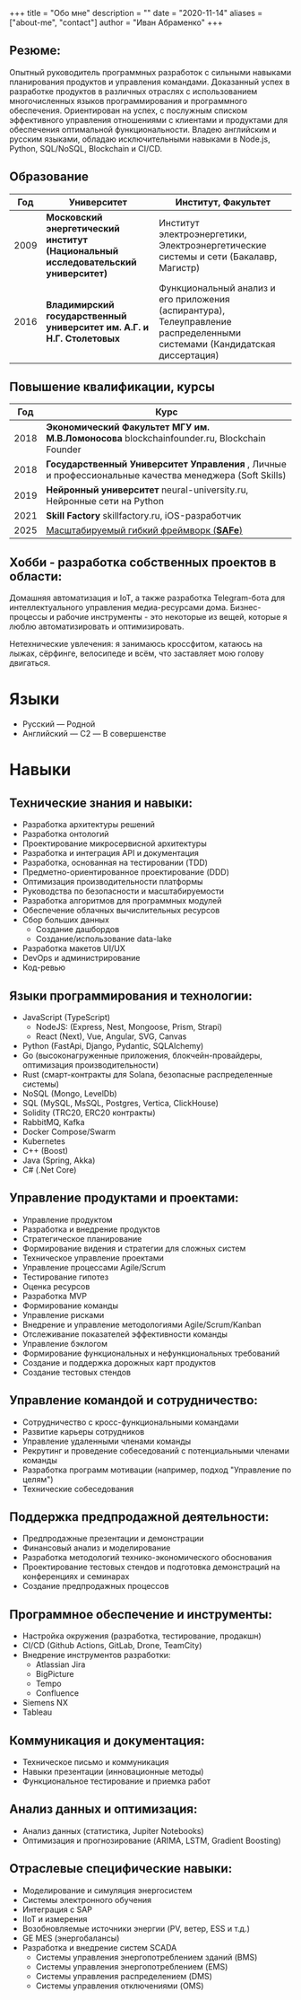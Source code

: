 +++
title = "Обо мне"
description = ""
date = "2020-11-14"
aliases = ["about-me", "contact"]
author = "Иван Абраменко"
+++

## Резюме:

Опытный руководитель программных разработок с сильными навыками планирования продуктов и управления командами. Доказанный успех в разработке продуктов в различных отраслях с использованием многочисленных языков программирования и программного обеспечения. Ориентирован на успех, с послужным списком эффективного управления отношениями с клиентами и продуктами для обеспечения оптимальной функциональности. Владею английским и русским языками, обладаю исключительными навыками в Node.js, Python, SQL/NoSQL, Blockchain и CI/CD.

## Образование

Год  | Университет                                                          | Институт, Факультет
-----|----------------------------------------------------------------------|---------------------------------
2009 | __Московский энергетический институт (Национальный исследовательский университет)__ | Институт электроэнергетики, Электроэнергетические системы и сети (Бакалавр, Магистр)
2016 | __Владимирский государственный университет им. А.Г. и Н.Г. Столетовых__ | Функциональный анализ и его приложения (аспирантура), Телеуправление распределенными системами (Кандидатская диссертация)

## Повышение квалификации, курсы

Год  | Курс
-----|--------------------------------------------------------------------------------------------------------
2018 | __Экономический Факультет МГУ им. М.В.Ломоносова__ blockchainfounder.ru, Blockchain Founder
2018 | __Государственный Университет Управления__ , Личные и профессиональные качества менеджера (Soft Skills)
2019 | __Нейронный университет__ neural-university.ru, Нейронные сети на Python
2021 | __Skill Factory__ skillfactory.ru, iOS-разработчик
2025 | [Масштабируемый гибкий фреймворк (__SAFe__)](/files/PrintAchievement_IvanAbramenko.pdf)

## Хобби - разработка собственных проектов в области:
Домашняя автоматизация и IoT, а также разработка Telegram-бота для интеллектуального управления медиа-ресурсами дома.
Бизнес-процессы и рабочие инструменты - это некоторые из вещей, которые я люблю автоматизировать и оптимизировать.

Нетехнические увлечения: я занимаюсь кроссфитом, катаюсь на лыжах, сёрфинге, велосипеде и всём, что заставляет мою голову двигаться.

# Языки
- Русский — Родной
- Английский — C2 — В совершенстве


# Навыки

## Технические знания и навыки:
- Разработка архитектуры решений
- Разработка онтологий
- Проектирование микросервисной архитектуры
- Разработка и интеграция API и документация
- Разработка, основанная на тестировании (TDD)
- Предметно-ориентированное проектирование (DDD)
- Оптимизация производительности платформы
- Руководства по безопасности и масштабируемости
- Разработка алгоритмов для программных модулей
- Обеспечение облачных вычислительных ресурсов
- Сбор больших данных
  - Создание дашбордов
  - Создание/использование data-lake
- Разработка макетов UI/UX
- DevOps и администрирование
- Код-ревью

## Языки программирования и технологии:
- JavaScript (TypeScript)
  - NodeJS: (Express, Nest, Mongoose, Prism, Strapi)
  - React (Next), Vue, Angular, SVG, Canvas
- Python (FastApi, Django, Pydantic, SQLAlchemy)
- Go (высоконагруженные приложения, блокчейн-провайдеры, оптимизация производительности)
- Rust (смарт-контракты для Solana, безопасные распределенные системы)
- NoSQL (Mongo, LevelDb)
- SQL (MySQL, MsSQL, Postgres, Vertica, ClickHouse)
- Solidity (TRC20, ERC20 контракты)
- RabbitMQ, Kafka
- Docker Compose/Swarm
- Kubernetes
- C++ (Boost)
- Java (Spring, Akka)
- C# (.Net Core)

## Управление продуктами и проектами:
- Управление продуктом
- Разработка и внедрение продуктов
- Стратегическое планирование
- Формирование видения и стратегии для сложных систем
- Техническое управление проектами
- Управление процессами Agile/Scrum
- Тестирование гипотез
- Оценка ресурсов
- Разработка MVP
- Формирование команды
- Управление рисками
- Внедрение и управление методологиями Agile/Scrum/Kanban
- Отслеживание показателей эффективности команды
- Управление бэклогом
- Формирование функциональных и нефункциональных требований
- Создание и поддержка дорожных карт продуктов
- Создание тестовых стендов

## Управление командой и сотрудничество:
- Сотрудничество с кросс-функциональными командами
- Развитие карьеры сотрудников
- Управление удаленными членами команды
- Рекрутинг и проведение собеседований с потенциальными членами команды
- Разработка программ мотивации (например, подход "Управление по целям")
- Технические собеседования

## Поддержка предпродажной деятельности:
- Предпродажные презентации и демонстрации
- Финансовый анализ и моделирование
- Разработка методологий технико-экономического обоснования
- Проектирование тестовых стендов и подготовка демонстраций на конференциях и семинарах
- Создание предпродажных процессов

## Программное обеспечение и инструменты:
- Настройка окружения (разработка, тестирование, продакшн)
- CI/CD (Github Actions, GitLab, Drone, TeamCity)
- Внедрение инструментов разработки:
  - Atlassian Jira
  - BigPicture
  - Tempo
  - Confluence
- Siemens NX
- Tableau

## Коммуникация и документация:
- Техническое письмо и коммуникация
- Навыки презентации (инновационные методы)
- Функциональное тестирование и приемка работ

## Анализ данных и оптимизация:
- Анализ данных (статистика, Jupiter Notebooks)
- Оптимизация и прогнозирование (ARIMA, LSTM, Gradient Boosting)

## Отраслевые специфические навыки:
- Моделирование и симуляция энергосистем
- Системы электронного обучения
- Интеграция с SAP
- IIoT и измерения
- Возобновляемые источники энергии (PV, ветер, ESS и т.д.)
- GE MES (энергобалансы)
- Разработка и внедрение систем SCADA
  - Системы управления энергопотреблением зданий (BMS)
  - Системы управления энергопотреблением (EMS)
  - Системы управления распределением (DMS)
  - Системы управления отключениями (OMS)